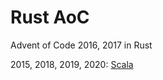 # Rust AoC
Advent of Code 2016, 2017 in Rust

2015, 2018, 2019, 2020: [Scala](https://github.com/PhuNH/scala_aoc)
